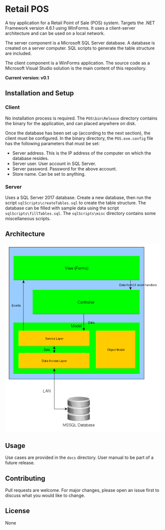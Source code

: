 # Retail POS
A toy application for a Retail Point of Sale (POS) system. Targets the .NET Framework version 4.6.1 using WinForms. It uses a client-server architecture and can be used on a local network.

The server component is a Microsoft SQL Server database. A database is created on a server computer. SQL scripts to generate the table structure are included.

The client component is a WinForms application. The source code as a Microsoft Visual Studio solution is the main content of this repository.

**Current version: v0.1**

## Installation and Setup
### Client
No installation process is required. The `POS\bin\Release` directory contains the binary for the application, and can placed anywhere on disk.

Once the database has been set up (according to the next section), the client must be configured. In the binary directory, the `POS.exe.config` file has the following parameters that must be set:

- Server address. This is the IP address of the computer on which the database resides. 
- Server user. User account in SQL Server.
- Server password. Password for the above account.
- Store name. Can be set to anything.

### Server
Uses a SQL Server 2017 database. Create a new database, then run the script `sqlScripts\createTables.sql` to create the table structure. The database can be filled with sample data using the script `sqlScripts\fillTables.sql`. The `sqlScripts\misc` directory contains some miscellaneous scripts.

## Architecture
![Architecture diagram](architecture_diagram_png.png)

## Usage
Use cases are provided in the `docs` directory. User manual to be part of a future release.

## Contributing
Pull requests are welcome. For major changes, please open an issue first to discuss what you would like to change.

## License
None